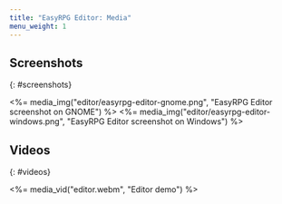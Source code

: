 ```yaml
---
title: "EasyRPG Editor: Media"
menu_weight: 1
---
```

<div class="info" markdown="1">

## Screenshots

</div>

{: #screenshots}

<%= media_img("editor/easyrpg-editor-gnome.png", "EasyRPG Editor screenshot on GNOME") %>
<%= media_img("editor/easyrpg-editor-windows.png", "EasyRPG Editor screenshot on Windows") %>

<div class="info" markdown="1">

## Videos

</div>

{: #videos}

<%= media_vid("editor.webm", "Editor demo") %>

<script src="/js/vendor/jquery.magnific-popup.min.js"></script>
<script src="/js/media-pages.js"></script>